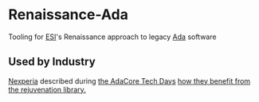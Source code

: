 # Renaissance-Ada
Tooling for [ESI](https://esi.nl)'s Renaissance approach to legacy [Ada](https://en.wikipedia.org/wiki/Ada_(programming_language)) software

## Used by Industry
[Nexperia](https://www.nexperia.com) described during [the AdaCore Tech Days](https://events.adacore.com/eutechday2021) 
[how they benefit from the rejuvenation library.](https://www.youtube.com/watch?v=EHrd-9wgALM) 

